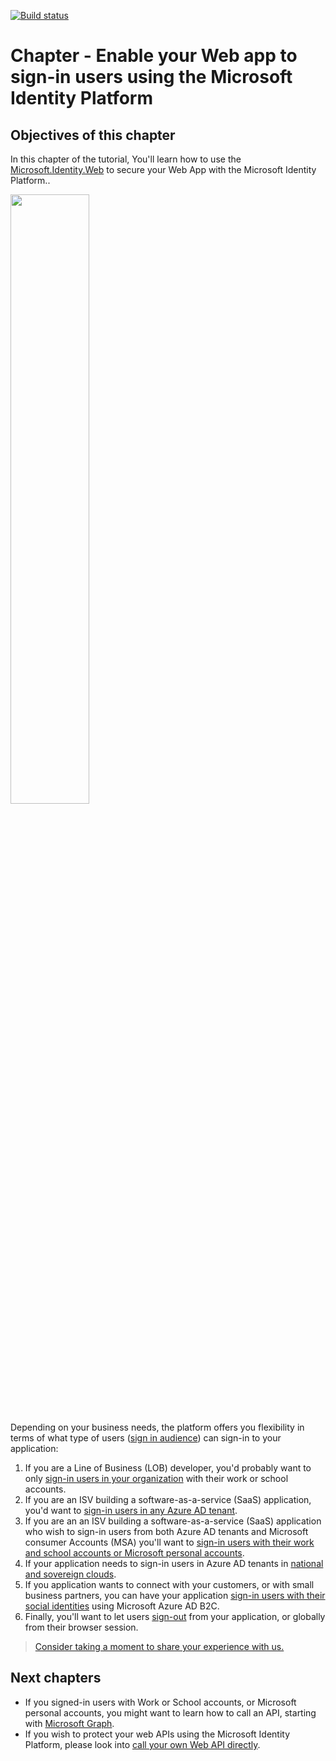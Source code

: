 [![Build status](https://identitydivision.visualstudio.com/IDDP/_apis/build/status/AAD%20Samples/.NET%20client%20samples/ASP.NET%20Core%20Web%20App%20tutorial)](https://identitydivision.visualstudio.com/IDDP/_build/latest?definitionId=819)

# Chapter - Enable your Web app to sign-in users using the Microsoft Identity Platform

## Objectives of this chapter

In this chapter of the tutorial, You'll learn how to use the [Microsoft.Identity.Web](https://aka.ms/microsoft-identity-web) to secure your Web App with the Microsoft Identity Platform..

   <img src="../ReadmeFiles/sign-in-audiences.png" width="50%"/>

   Depending on your business needs, the platform offers you flexibility in terms of what type of users ([sign in audience](https://aka.ms/signinaudience)) can sign-in to your application:

   1. If you are a Line of Business (LOB) developer, you'd probably want to only [sign-in users in your organization](./1-1-MyOrg/README.md) with their work or school accounts.
   1. If you are an ISV building a software-as-a-service (SaaS) application, you'd want to [sign-in users in any Azure AD tenant](./1-2-AnyOrg/README-1-1-to-1-2.md).
   1. If you are an an ISV building a software-as-a-service (SaaS) application who wish to sign-in users from both Azure AD tenants and Microsoft consumer Accounts (MSA) you'll want to [sign-in users with their work and school accounts or Microsoft personal accounts](./1-3-AnyOrgOrPersonal/README-1-1-to-1-3.md).
   1. If your application needs to sign-in users in Azure AD tenants in [national and sovereign clouds](./1-4-Sovereign/README.md).
   1. If you application wants to connect with your customers, or with small business partners, you can have your application [sign-in users with their social identities](./1-5-B2C/README.md) using Microsoft Azure AD B2C.
   1. Finally, you'll want to let users [sign-out](./1-6-SignOut/README.md) from your application, or globally from their browser session.

> [Consider taking a moment to share your experience with us.](https://forms.office.com/Pages/ResponsePage.aspx?id=v4j5cvGGr0GRqy180BHbRz0h_jLR5HNJlvkZAewyoWxUNEFCQ0FSMFlPQTJURkJZMTRZWVJRNkdRMC4u)

## Next chapters

- If you signed-in users with Work or School accounts, or Microsoft personal accounts, you might want to learn how to call an API, starting with [Microsoft Graph](./2-WebApp-graph-user/2-1-Call-MSGraph/README.md).
- If you wish to protect your web APIs using the Microsoft Identity Platform, please look into [call your own Web API directly](./1-1-MyOrg/README.md).
